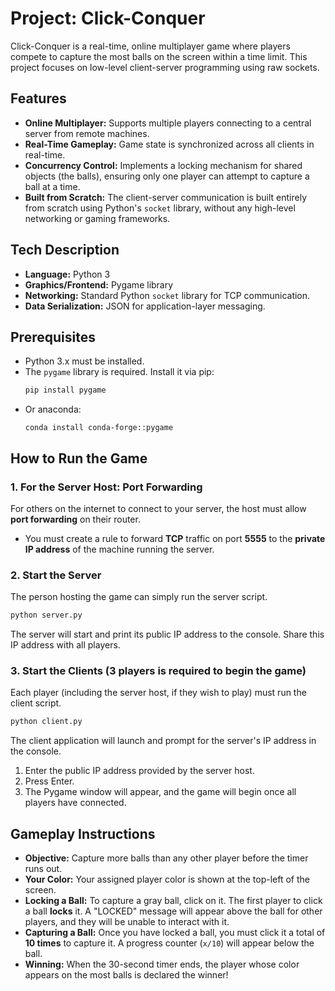 # Project: Click-Conquer

Click-Conquer is a real-time, online multiplayer game where players compete to capture the most balls on the screen within a time limit. This project focuses on low-level client-server programming using raw sockets.

## Features

* **Online Multiplayer:** Supports multiple players connecting to a central server from remote machines.
* **Real-Time Gameplay:** Game state is synchronized across all clients in real-time.
* **Concurrency Control:** Implements a locking mechanism for shared objects (the balls), ensuring only one player can attempt to capture a ball at a time.
* **Built from Scratch:** The client-server communication is built entirely from scratch using Python's `socket` library, without any high-level networking or gaming frameworks.

## Tech Description

* **Language:** Python 3
* **Graphics/Frontend:** Pygame library
* **Networking:** Standard Python `socket` library for TCP communication.
* **Data Serialization:** JSON for application-layer messaging.

## Prerequisites

* Python 3.x must be installed.
* The `pygame` library is required. Install it via pip:
    ```bash
    pip install pygame
    ```
* Or anaconda: 
    ```
    conda install conda-forge::pygame
    ```

## How to Run the Game

### 1. For the Server Host: Port Forwarding

For others on the internet to connect to your server, the host must allow **port forwarding** on their router.

* You must create a rule to forward **TCP** traffic on port **5555** to the **private IP address** of the machine running the server.

### 2. Start the Server

The person hosting the game can simply run the server script.

```bash
python server.py
```

The server will start and print its public IP address to the console. Share this IP address with all players.

### 3. Start the Clients (3 players is required to begin the game)

Each player (including the server host, if they wish to play) must run the client script.

```bash
python client.py
```

The client application will launch and prompt for the server's IP address in the console.
1.  Enter the public IP address provided by the server host.
2.  Press Enter.
3.  The Pygame window will appear, and the game will begin once all players have connected.

## Gameplay Instructions

* **Objective:** Capture more balls than any other player before the timer runs out.
* **Your Color:** Your assigned player color is shown at the top-left of the screen.
* **Locking a Ball:** To capture a gray ball, click on it. The first player to click a ball **locks** it. A "LOCKED" message will appear above the ball for other players, and they will be unable to interact with it.
* **Capturing a Ball:** Once you have locked a ball, you must click it a total of **10 times** to capture it. A progress counter (`x/10`) will appear below the ball.
* **Winning:** When the 30-second timer ends, the player whose color appears on the most balls is declared the winner!
